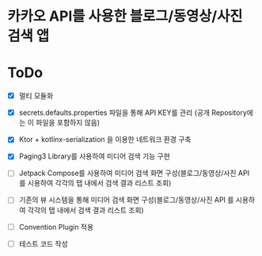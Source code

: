 # 카카오 API를 사용한 블로그/동영상/사진 검색 앱 

# ToDo
- [x] 멀티 모듈화
- [x] secrets.defaults.properties 파일을 통해 API KEY를 관리 (공개 Repository에는 이 파일을 포함하지 않음)
- [x] Ktor + kotlinx-serialization 을 이용한 네트워크 환경 구축 
- [x] Paging3 Library를 사용하여 미디어 검색 기능 구현 
- [ ] Jetpack Compose를 사용하여 미디어 검색 화면 구성(블로그/동영상/사진 API 를 시용하여 각각의 탭 내에서 검색 결과 리스트 조회) 
- [ ] 기존의 뷰 시스템을 통해 미디어 검색 화면 구성(블로그/동영상/사진 API 를 시용하여 각각의 탭 내에서 검색 결과 리스트 조회)
- [ ] Convention Plugin 적용
- [ ] 테스트 코드 작성 

